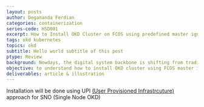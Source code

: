 ```yaml
---
layout: posts
author: Degananda Ferdian
categories: containerization
series-code: HSD001
excerpt: How to Install OKD Cluster on FCOS using predefined master ignition.
tags: okd kubernetes
topics: okd
subtitle: Hello world subtitle of this post
ptype: Review
background: Nowdays, the digital system backbone is shifting from traditional VM into container (on top of VM or Baremetal) to achieve more agility, versatality, scalability and availability. 
objective: to understand how to install OKD cluster using FCOS master ignition.
deliverables: article & illustration
---
```


Installation will be done using UPI <u>(User Provisioned Infrastrcuture)</u> approach for SNO (Single Node OKD)
